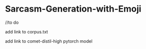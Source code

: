 # Sarcasm-Generation-with-Emoji
//to do

add link to corpus.txt

add link to comet-distil-high pytorch model
